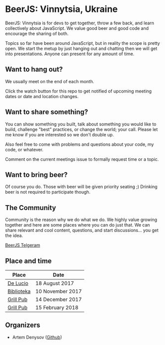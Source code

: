 BeerJS: Vinnytsia, Ukraine
============

BeerJS: Vinnytsia is for devs to get together, throw a few back, and learn collectively about JavaScript. We value good beer and good code and encourage the sharing of both.

Topics so far have been around JavaScript, but in reality the scope is pretty open. We start the metup by just hanging out and chatting then we will get into presentations. Anyone can present for any amount of time.


Want to hang out?
-----------------

We usually meet on the end of each month.

Click the watch button for this repo to get notified of upcoming meeting dates or date and location changes.


Want to share something?
-----------------------

You can show something you built, talk about something you would like to build, challenge "best" practices, or change the world; your call. Please let me know if you are interested so we don't double up.

Also feel free to come with problems and questions about your code, my code, or whatever.

Comment on the current meetings issue to formally request time or a topic.


Want to bring beer?
------------------

Of course you do.  Those with beer will be given priority seating ;)  Drinking beer is not required to participate though.


The Community
-------------

Community is the reason why we do what we do.  We highly value growing together and here are some places where you can do just that.  We can share relevant and cool content, questions, and start discussions... you get the idea.

[BeerJS Telgeram](https://t.me/beerjs_vinnytsia)<br />


Place and time
--------------

Place                                                      | Date
-----------------------------------------------------------|------------------
[De Lucio](https://goo.gl/maps/KohKhDa5NRG2)               | 18 August 2017
[Biblioteka](https://goo.gl/maps/2BYxQWM1FUq)              | 10 November 2017
[Grill Pub](https://goo.gl/maps/QTrLRurNz7M2)              | 14 December 2017
[Grill Pub](https://goo.gl/maps/QTrLRurNz7M2)              | 15 February 2018

Organizers
----------

* Artem Denysov ([Github](https://github.com/denar90))
